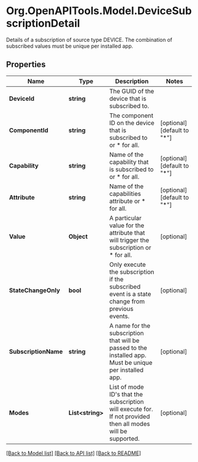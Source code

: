 # Org.OpenAPITools.Model.DeviceSubscriptionDetail
Details of a subscription of source type DEVICE. The combination of subscribed values must be unique per installed app.
## Properties

Name | Type | Description | Notes
------------ | ------------- | ------------- | -------------
**DeviceId** | **string** | The GUID of the device that is subscribed to. | 
**ComponentId** | **string** | The component ID on the device that is subscribed to or * for all. | [optional] [default to "*"]
**Capability** | **string** | Name of the capability that is subscribed to or * for all. | [optional] [default to "*"]
**Attribute** | **string** | Name of the capabilities attribute or * for all. | [optional] [default to "*"]
**Value** | **Object** | A particular value for the attribute that will trigger the subscription or * for all. | [optional] 
**StateChangeOnly** | **bool** | Only execute the subscription if the subscribed event is a state change from previous events. | [optional] 
**SubscriptionName** | **string** | A name for the subscription that will be passed to the installed app. Must be unique per installed app. | [optional] 
**Modes** | **List&lt;string&gt;** | List of mode ID&#39;s that the subscription will execute for. If not provided then all modes will be supported. | [optional] 

[[Back to Model list]](../README.md#documentation-for-models) [[Back to API list]](../README.md#documentation-for-api-endpoints) [[Back to README]](../README.md)

